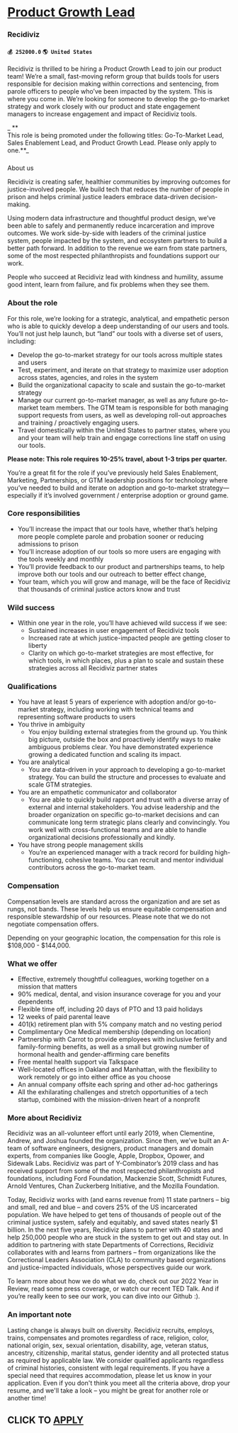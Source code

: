 # [Product Growth Lead](https://www.remotewlb.com/apply/product-growth-lead)  
### Recidiviz  
#### `💰 252000.0` `🌎 United States`  

Recidiviz is thrilled to be hiring a Product Growth Lead to join our product team! We’re a small, fast-moving reform group that builds tools for users responsible for decision making within corrections and sentencing, from parole officers to people who’ve been impacted by the system. This is where you come in. We’re looking for someone to develop the go-to-market strategy and work closely with our product and state engagement managers to increase engagement and impact of Recidiviz tools.

 _ **  
This role is being promoted under the following titles: Go-To-Market Lead, Sales Enablement Lead, and Product Growth Lead. Please only apply to one.**_

###  
About us

Recidiviz is creating safer, healthier communities by improving outcomes for justice-involved people. We build tech that reduces the number of people in prison and helps criminal justice leaders embrace data-driven decision-making.

Using modern data infrastructure and thoughtful product design, we’ve been able to safely and permanently reduce incarceration and improve outcomes. We work side-by-side with leaders of the criminal justice system, people impacted by the system, and ecosystem partners to build a better path forward. In addition to the revenue we earn from state partners, some of the most respected philanthropists and foundations support our work.

People who succeed at Recidiviz lead with kindness and humility, assume good intent, learn from failure, and fix problems when they see them.

### About the role

For this role, we’re looking for a strategic, analytical, and empathetic person who is able to quickly develop a deep understanding of our users and tools. You’ll not just help launch, but “land” our tools with a diverse set of users, including:

  * Develop the go-to-market strategy for our tools across multiple states and users
  * Test, experiment, and iterate on that strategy to maximize user adoption across states, agencies, and roles in the system
  * Build the organizational capacity to scale and sustain the go-to-market strategy
  * Manage our current go-to-market manager, as well as any future go-to-market team members. The GTM team is responsible for both managing support requests from users, as well as developing roll-out approaches and training / proactively engaging users.
  * Travel domestically within the United States to partner states, where you and your team will help train and engage corrections line staff on using our tools. 

**Please note: This role requires 10-25% travel, about 1-3 trips per quarter.**

You’re a great fit for the role if you’ve previously held Sales Enablement, Marketing, Partnerships, or GTM leadership positions for technology where you’ve needed to build and iterate on adoption and go-to-market strategy—especially if it’s involved government / enterprise adoption or ground game.

### Core responsibilities

  * You’ll increase the impact that our tools have, whether that’s helping more people complete parole and probation sooner or reducing admissions to prison
  * You’ll increase adoption of our tools so more users are engaging with the tools weekly and monthly
  * You’ll provide feedback to our product and partnerships teams, to help improve both our tools and our outreach to better effect change,
  * Your team, which you will grow and manage, will be the face of Recidiviz that thousands of criminal justice actors know and trust

### Wild success

  * Within one year in the role, you’ll have achieved wild success if we see:
    * Sustained increases in user engagement of Recidiviz tools
    * Increased rate at which justice-impacted people are getting closer to liberty
    * Clarity on which go-to-market strategies are most effective, for which tools, in which places, plus a plan to scale and sustain these strategies across all Recidiviz partner states 

### Qualifications

  * You have at least 5 years of experience with adoption and/or go-to-market strategy, including working with technical teams and representing software products to users
  * You thrive in ambiguity
    * You enjoy building external strategies from the ground up. You think big picture, outside the box and proactively identify ways to make ambiguous problems clear. You have demonstrated experience growing a dedicated function and scaling its impact.
  * You are analytical
    * You are data-driven in your approach to developing a go-to-market strategy. You can build the structure and processes to evaluate and scale GTM strategies.
  * You are an empathetic communicator and collaborator
    * You are able to quickly build rapport and trust with a diverse array of external and internal stakeholders. You advise leadership and the broader organization on specific go-to-market decisions and can communicate long term strategic plans clearly and convincingly. You work well with cross-functional teams and are able to handle organizational decisions professionally and kindly.
  * You have strong people management skills
    * You’re an experienced manager with a track record for building high-functioning, cohesive teams. You can recruit and mentor individual contributors across the go-to-market team.

### Compensation

Compensation levels are standard across the organization and are set as rungs, not bands. These levels help us ensure equitable compensation and responsible stewardship of our resources. Please note that we do not negotiate compensation offers.

Depending on your geographic location, the compensation for this role is $108,000 - $144,000.

### What we offer

  * Effective, extremely thoughtful colleagues, working together on a mission that matters
  * 90% medical, dental, and vision insurance coverage for you and your dependents
  * Flexible time off, including 20 days of PTO and 13 paid holidays
  * 12 weeks of paid parental leave
  * 401(k) retirement plan with 5% company match and no vesting period
  * Complimentary One Medical membership (depending on location)
  * Partnership with Carrot to provide employees with inclusive fertility and family-forming benefits, as well as a small but growing number of hormonal health and gender-affirming care benefits
  * Free mental health support via Talkspace
  * Well-located offices in Oakland and Manhattan, with the flexibility to work remotely or go into either office as you choose
  * An annual company offsite each spring and other ad-hoc gatherings
  * All the exhilarating challenges and stretch opportunities of a tech startup, combined with the mission-driven heart of a nonprofit

### More about Recidiviz

Recidiviz was an all-volunteer effort until early 2019, when Clementine, Andrew, and Joshua founded the organization. Since then, we’ve built an A-team of software engineers, designers, product managers and domain experts, from companies like Google, Apple, Dropbox, Opower, and Sidewalk Labs. Recidiviz was part of Y-Combinator’s 2019 class and has received support from some of the most respected philanthropists and foundations, including Ford Foundation, Mackenzie Scott, Schmidt Futures, Arnold Ventures, Chan Zuckerberg Initiative, and the Mozilla Foundation.

Today, Recidiviz works with (and earns revenue from) 11 state partners – big and small, red and blue – and covers 25% of the US incarcerated population. We have helped to get tens of thousands of people out of the criminal justice system, safely and equitably, and saved states nearly $1 billion. In the next five years, Recidiviz plans to partner with 40 states and help 250,000 people who are stuck in the system to get out and stay out. In addition to partnering with state Departments of Corrections, Recidiviz collaborates with and learns from partners – from organizations like the Correctional Leaders Association (CLA) to community based organizations and justice-impacted individuals, whose perspectives guide our work.

To learn more about how we do what we do, check out our 2022 Year in Review, read some press coverage, or watch our recent TED Talk. And if you’re really keen to see our work, you can dive into our Github :).

### An important note

Lasting change is always built on diversity. Recidiviz recruits, employs, trains, compensates and promotes regardless of race, religion, color, national origin, sex, sexual orientation, disability, age, veteran status, ancestry, citizenship, marital status, gender identity and all protected status as required by applicable law. We consider qualified applicants regardless of criminal histories, consistent with legal requirements. If you have a special need that requires accommodation, please let us know in your application. Even if you don't think you meet all the criteria above, drop your resume, and we'll take a look – you might be great for another role or another time!

  
## CLICK TO [APPLY](https://www.remotewlb.com/apply/product-growth-lead)

